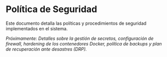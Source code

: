 # Política de Seguridad

Este documento detalla las políticas y procedimientos de seguridad implementados en el sistema.

*Próximamente: Detalles sobre la gestión de secretos, configuración de firewall, hardening de los contenedores Docker, política de backups y plan de recuperación ante desastres (DRP).*
